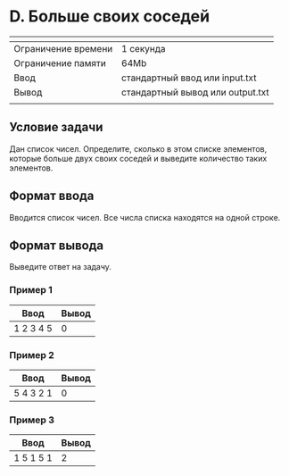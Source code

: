 # D. Больше своих соседей

[]()|[]()
-------------------|---
Ограничение времени|	1 секунда
Ограничение памяти |	64Mb
Ввод               |	стандартный ввод или input.txt
Вывод              |	стандартный вывод или output.txt
[]()|[]()

## Условие задачи
Дан список чисел. Определите, сколько в этом списке элементов, которые больше двух своих соседей и выведите количество таких элементов.

## Формат ввода
Вводится список чисел. Все числа списка находятся на одной строке.

## Формат вывода
Выведите ответ на задачу.

### Пример 1
Ввод|Вывод
---|---
1 2 3 4 5|0
[]()

### Пример 2
Ввод|Вывод
---|---
5 4 3 2 1|0
[]()

### Пример 3
Ввод|Вывод
---|---
1 5 1 5 1|2
[]()